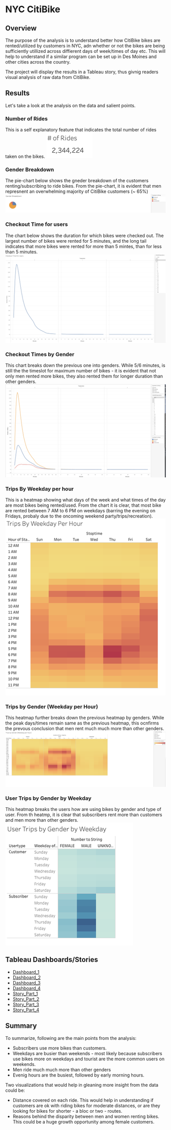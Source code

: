 # NYC CitiBike

## Overview
The purpose of the analysis is to understand better how CitiBike bikes are rented/utilized by customers in NYC, adn whether or not the bikes are being sufficiently utillized across diffierent days of week/times of day etc. This will help to understand if a similar program can be set up in Des Moines and other cities across the country.

The project will display the results in a Tableau story, thus givnig readers visual analysis of raw data from CitiBike.

## Results
Let's take a look at the analysis on the data and salient points.

### Number of Rides
This is a self explanatory feature that indicates the total number of rides taken on the bikes.
![#_of_rides](https://github.com/abhi82git/bikesharing/blob/7c52049d8674d47f2e088a3eec8b4f986bcc7a2f/images/Number_Of_Rides.png)

### Gender Breakdown
The pie-chart below shows the gneder breakdown of the customers renting/subscribing to ride bikes. From the pie-chart, it is evident that men represnent an overwhelming majority of CitiBike customers (~ 65%)
![gender_breakdown](https://github.com/abhi82git/bikesharing/blob/7c52049d8674d47f2e088a3eec8b4f986bcc7a2f/images/Gender_Breakdown.png)

### Checkout Time for users
The chart below shows the duration for which bikes were checked out. The largest number of bikes were rented for 5 minutes, and the long tail indicates that more bikes were rented for more than 5 mintes, than for less than 5 minutes.
![checkout_times_all](https://github.com/abhi82git/bikesharing/blob/7c52049d8674d47f2e088a3eec8b4f986bcc7a2f/images/Checkout_TIme_For_Users.png)

### Checkout Times by Gender
This chart breaks down the previous one into genders. While 5/6 minutes, is still the the timeslot for maximum number of bikes - it is evident that not only men rented more bikes, they also rented them for longer duration than other genders.
![checkout_times_by_gender](https://github.com/abhi82git/bikesharing/blob/d54e4f1c5a3044bc7152b0b8bcb63ac7e1596d64/images/Checkout_Times_by_Gender.png)

### Trips By Weekday per hour
This is a heatmap showing what days of the week and what times of the day are most bikes being rented/used. From the chart it is clear, that most bike are rented between 7 AM to 6 PM on weekdays (barring the evening on Fridays, probaly due to the oncoming weekend party/trips/recreation).
![trips_by_weekday_all](https://github.com/abhi82git/bikesharing/blob/7c52049d8674d47f2e088a3eec8b4f986bcc7a2f/images/Trips_By_Weekday_Per_Hour.png)

### Trips by Gender (Weekday per Hour)
This heatmap further breaks down the previous heatmap by genders. While the peak days/times remain same as the previous heatmap, this ocnfirms the prevous conclusion that men rent much much more than other genders.
![trips_by_weekday_gender](https://github.com/abhi82git/bikesharing/blob/7c52049d8674d47f2e088a3eec8b4f986bcc7a2f/images/Trips_by_Gender.png)

### User Trips by Gender by Weekday
This heatmap breaks the users how are using bikes by gender and type of user. From th heatmp, it is clear that subscribers rent more than customers and men more than other genders.
![user_trips_by_weekday](https://github.com/abhi82git/bikesharing/blob/7c52049d8674d47f2e088a3eec8b4f986bcc7a2f/images/User_Trips_by_Gender_by_Weekday.png)

## Tableau Dashboards/Stories	
 - [Dashboard_1](https://public.tableau.com/authoring/NYC_CitiBike_Challenge_16454952739690/Dashboard_1#1)
 - [Dashboard_2](https://public.tableau.com/authoring/NYC_CitiBike_Challenge_16454952739690/Dashboard_2#1)
 - [Dashboard_3](https://public.tableau.com/authoring/NYC_CitiBike_Challenge_16454952739690/Dashboard_3#1)
 - [Dashboard_4](https://public.tableau.com/authoring/NYC_CitiBike_Challenge_16454952739690/Dashboard_4#1)
 - [Story_Part_1](https://public.tableau.com/authoring/NYC_CitiBike_Challenge_16454952739690/Story1#1)
 - [Story_Part_2](https://public.tableau.com/authoring/NYC_CitiBike_Challenge_16454952739690/Story2#1)
 - [Story_Part_3](https://public.tableau.com/authoring/NYC_CitiBike_Challenge_16454952739690/Story3#1)
 - [Story_Part_4](https://public.tableau.com/authoring/NYC_CitiBike_Challenge_16454952739690/Story4#1)

## Summary
To summarize, following are the main points from the analysis:
 - Subscribers use more bikes than customers.
 - Weekdays are busier than weekends - most likely because subscribers use bikes more on weekdays and tourist are the more common users on weekends.
 - Men ride much much more than other genders
 - Evenig hours are the busiest, followed by early morning hours.

Two visualizations that would help in gleaning more insight from the data could be:
 - Distance covered on each ride. This would help in understanding if customers are ok with riding bikes for moderate distances, or are they looking for bikes for shorter - a bloc or two - routes.
 - Reasons behind the disparity between men and women renting bikes. This could be a huge growth opportunity among female customers.




